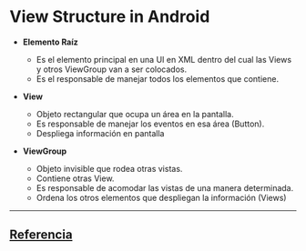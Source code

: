 **View Structure in Android**
==========================


- **Elemento Raíz**

	- Es el elemento principal en una UI en XML dentro del cual las Views y otros ViewGroup van a ser colocados. 
	- Es el responsable de manejar todos los elementos que contiene.

- **View**
	- Objeto rectangular que ocupa un área en la pantalla.
	- Es responsable de manejar los eventos en esa área (Button).
	- Despliega información en pantalla

- **ViewGroup**
	- Objeto invisible que rodea otras vistas.
	- Contiene otras View.
	- Es responsable de acomodar las vistas de una manera determinada.
	- Ordena los otros elementos que despliegan la información (Views)

------
[Referencia](https://www.youtube.com/watch?v=70-JVroY1Ng&index=36&list=PLonJJ3BVjZW6hYgvtkaWvwAVvOFB7fkLa)
--------------